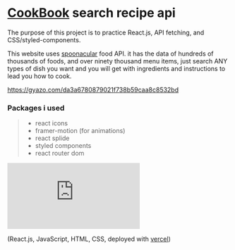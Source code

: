 # [CookBook](https://cook-book-jet.vercel.app/) search recipe api

The purpose of this project is to practice React.js, API fetching, and CSS/styled-components.

This website uses [spoonacular](https://spoonacular.com/) food API. it has the data of hundreds of thousands of foods, and over ninety thousand menu items, just search ANY types of dish you want and you will get with ingredients and instructions to lead you how to cook.  

https://gyazo.com/da3a6780879021f738b59caa8c8532bd

### Packages i used
> - react icons
> - framer-motion (for animations)
> - react splide
> - styled components 
> - react router dom 

[![Image from Gyazo](https://gyazo.com/da3a6780879021f738b59caa8c8532bd.img)](https://gyazo.com/da3a6780879021f738b59caa8c8532bd)

(React.js, JavaScript, HTML, CSS, deployed with [vercel](https://vercel.com/))
